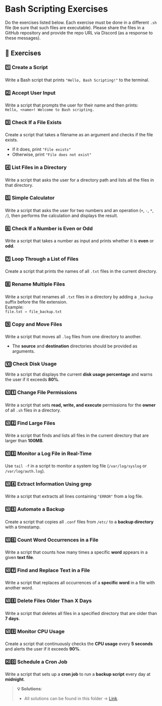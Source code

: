 # Bash Scripting Exercises

Do the exercises listed below. Each exercise must be done in a different `.sh` file (be sure that such files are executable). Please share the files in a GitHub repository and provide the repo URL via Discord (as a response to these messages).

## 📌 Exercises

### 1️⃣ Create a Script  
Write a Bash script that prints `"Hello, Bash Scripting!"` to the terminal.

### 2️⃣ Accept User Input  
Write a script that prompts the user for their name and then prints:  
`Hello, <name>! Welcome to Bash scripting.`

### 3️⃣ Check If a File Exists  
Create a script that takes a filename as an argument and checks if the file exists.  
- If it does, print `"File exists"`  
- Otherwise, print `"File does not exist"`

### 4️⃣ List Files in a Directory  
Write a script that asks the user for a directory path and lists all the files in that directory.

### 5️⃣ Simple Calculator  
Write a script that asks the user for two numbers and an operation (`+`, `-`, `*`, `/`), then performs the calculation and displays the result.

### 6️⃣ Check If a Number is Even or Odd  
Write a script that takes a number as input and prints whether it is **even** or **odd**.

### 7️⃣ Loop Through a List of Files  
Create a script that prints the names of all `.txt` files in the current directory.

### 8️⃣ Rename Multiple Files  
Write a script that renames all `.txt` files in a directory by adding a `_backup` suffix before the file extension.  
Example:  
`file.txt → file_backup.txt`

### 9️⃣ Copy and Move Files  
Write a script that moves all `.log` files from one directory to another.  
- The **source** and **destination** directories should be provided as arguments.

### 🔟 Check Disk Usage  
Write a script that displays the current **disk usage percentage** and warns the user if it exceeds **80%**.

### 1️⃣1️⃣ Change File Permissions  
Write a script that sets **read, write, and execute** permissions for the **owner** of all `.sh` files in a directory.

### 1️⃣2️⃣ Find Large Files  
Write a script that finds and lists all files in the current directory that are larger than **100MB**.

### 1️⃣3️⃣ Monitor a Log File in Real-Time  
Use `tail -f` in a script to monitor a system log file (`/var/log/syslog` or `/var/log/auth.log`).

### 1️⃣4️⃣ Extract Information Using grep  
Write a script that extracts all lines containing `"ERROR"` from a log file.

### 1️⃣5️⃣ Automate a Backup  
Create a script that copies all `.conf` files from `/etc/` to a **backup directory** with a timestamp.

### 1️⃣6️⃣ Count Word Occurrences in a File  
Write a script that counts how many times a specific **word** appears in a given **text file**.

### 1️⃣7️⃣ Find and Replace Text in a File  
Write a script that replaces all occurrences of a **specific word** in a file with another word.

### 1️⃣8️⃣ Delete Files Older Than X Days  
Write a script that deletes all files in a specified directory that are older than **7 days**.

### 1️⃣9️⃣ Monitor CPU Usage  
Create a script that continuously checks the **CPU usage** every **5 seconds** and alerts the user if it exceeds **90%**.

### 2️⃣0️⃣ Schedule a Cron Job  
Write a script that sets up a **cron job** to run a **backup script** every day at **midnight**.


> **💡 Solutions**: 
> 
> - All solutions can be found in this folder → [Link](https://github.com/fralfaro/devops-softserve-chile/tree/main/docs/month_01/week_02/01_exercises).  

